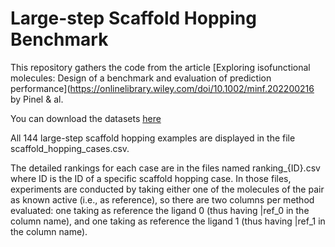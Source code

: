 # Large-step Scaffold Hopping Benchmark


This repository gathers the code from the article [Exploring isofunctional molecules: Design of a benchmark and evaluation of prediction performance](https://onlinelibrary.wiley.com/doi/10.1002/minf.202200216 by Pinel & al.

You can download the datasets [here](https://github.com/iktos/scaffold-hopping)

All 144 large-step scaffold hopping examples are displayed in the file scaffold_hopping_cases.csv.

The detailed rankings for each case are in the files named ranking_{ID}.csv where ID is the ID of a specific scaffold hopping case. In those files, experiments are conducted by taking either one of the molecules of the pair as known active (i.e., as reference), so there are two columns per method evaluated: one taking as reference the ligand 0 (thus having |ref_0 in the column name), and one taking as reference the ligand 1 (thus having |ref_1 in the column name).